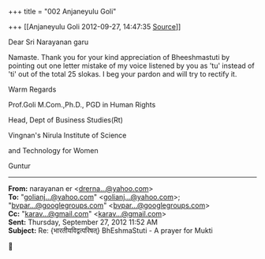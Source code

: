 +++
title = "002 Anjaneyulu Goli"

+++
[[Anjaneyulu Goli	2012-09-27, 14:47:35 [Source](https://groups.google.com/g/bvparishat/c/XVhrveQJXdA)]]



Dear Sri Narayanan garu  

  

Namaste. Thank you for your kind appreciation of Bheeshmastuti by pointing out one letter mistake of my voice listened by you as 'tu' instead of 'ti' out of the total 25 slokas. I beg your pardon and will try to rectify it.

  

Warm Regards

Prof.Goli M.Com.,Ph.D., PGD in Human Rights

Head, Dept of Business Studies(Rt)

Vingnan's Nirula Institute of Science

and Technology for Women

Guntur  

  

  

------------------------------------------------------------------------

**From:** narayanan er \<[drerna...@yahoo.com]()\>  
**To:** "[golianj...@yahoo.com]()" \<[golianj...@yahoo.com]()\>; "[bvpar...@googlegroups.com]()" \<[bvpar...@googlegroups.com]()\>  
**Cc:** "[karav...@gmail.com]()" \<[karav...@gmail.com]()\>  
**Sent:** Thursday, September 27, 2012 11:52 AM  
**Subject:** Re: {भारतीयविद्वत्परिषत्} BhEshmaStuti - A prayer for Mukti  



